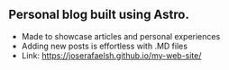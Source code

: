 ## Personal blog built using Astro.
- Made to showcase articles and personal experiences
- Adding new posts is effortless with .MD files
- Link: https://joserafaelsh.github.io/my-web-site/
